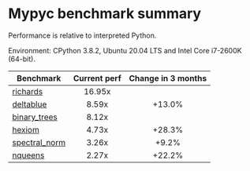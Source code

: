 # Mypyc benchmark summary

Performance is relative to interpreted Python.

Environment: CPython 3.8.2, Ubuntu 20.04 LTS and Intel Core i7-2600K (64-bit).

| Benchmark | Current perf | Change in 3 months |
| --- | :---: | :---: |
| [richards](benchmarks/richards.md) | 16.95x |  |
| [deltablue](benchmarks/deltablue.md) | 8.59x | +13.0% |
| [binary_trees](benchmarks/binary_trees.md) | 8.12x |  |
| [hexiom](benchmarks/hexiom.md) | 4.73x | +28.3% |
| [spectral_norm](benchmarks/spectral_norm.md) | 3.26x | +9.2% |
| [nqueens](benchmarks/nqueens.md) | 2.27x | +22.2% |
